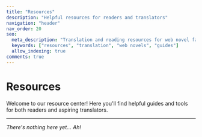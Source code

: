 ```yaml
---
title: "Resources"
description: "Helpful resources for readers and translators"
navigation: "header"
nav_order: 20
seo:
  meta_description: "Translation and reading resources for web novel fans"
  keywords: ["resources", "translation", "web novels", "guides"]
  allow_indexing: true
comments: true
---
```


# Resources

Welcome to our resource center! Here you'll find helpful guides and tools for both readers and aspiring translators.

---

*There's nothing here yet... Ah!*